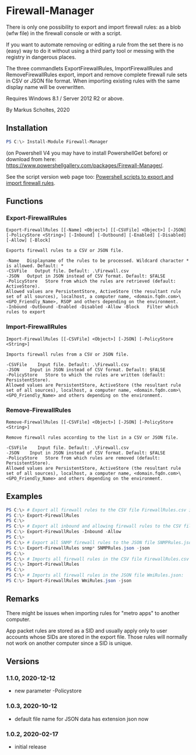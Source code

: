 # Firewall-Manager
There is only one possibility to export and import firewall rules: as a blob (wfw file) in the firewall console or with a script. 

If you want to automate removing or editing a rule from the set there is no (easy) way to do it without using a third party tool or messing with the registry in dangerous places.

The three commandlets ExportFirewallRules, ImportFirewallRules and RemoveFirewallRules export, import and remove complete firewall rule sets in CSV or JSON file format. When importing existing rules with the same display name will be overwritten.

Requires Windows 8.1 / Server 2012 R2 or above.

By Markus Scholtes, 2020

## Installation

```powershell
PS C:\> Install-Module Firewall-Manager
```
(on Powershell V4 you may have to install PowershellGet before) or download from here: https://www.powershellgallery.com/packages/Firewall-Manager/.

See the script version web page too: [Powershell scripts to export and import firewall rules](https://gallery.technet.microsoft.com/Powershell-to-export-and-23287694).

## Functions
### Export-FirewallRules
```
Export-FirewallRules [[-Name] <Object>] [[-CSVFile] <Object>] [-JSON] [-PolicyStore <String>] [-Inbound] [-Outbound] [-Enabled] [-Disabled] [-Allow] [-Block]

Exports firewall rules to a CSV or JSON file.

-Name   Displayname of the rules to be processed. Wildcard character * is allowed. Default: *
-CSVFile   Output file. Default: .\Firewall.csv
-JSON   Output in JSON instead of CSV format. Default: $FALSE
-PolicyStore   Store from which the rules are retrieved (default: ActiveStore).
Allowed values are PersistentStore, ActiveStore (the resultant rule set of all sources), localhost, a computer name, <domain.fqdn.com>\<GPO_Friendly_Name>, RSOP and others depending on the environment.
-Inbound -Outbound -Enabled -Disabled -Allow -Block   Filter which rules to export
```
### Import-FirewallRules
```
Import-FirewallRules [[-CSVFile] <Object>] [-JSON] [-PolicyStore <String>]

Imports firewall rules from a CSV or JSON file.

-CSVFile    Input file. Default: .\Firewall.csv
-JSON    Input in JSON instead of CSV format. Default: $FALSE
-PolicyStore   Store to which the rules are written (default: PersistentStore).
Allowed values are PersistentStore, ActiveStore (the resultant rule set of all sources), localhost, a computer name, <domain.fqdn.com>\<GPO_Friendly_Name> and others depending on the environment.
```
### Remove-FirewallRules
```
Remove-FirewallRules [[-CSVFile] <Object>] [-JSON] [-PolicyStore <String>]

Remove firewall rules according to the list in a CSV or JSON file.

-CSVFile    Input file. Default: .\Firewall.csv
-JSON    Input in JSON instead of CSV format. Default: $FALSE
-PolicyStore   Store from which rules are removed (default: PersistentStore).
Allowed values are PersistentStore, ActiveStore (the resultant rule set of all sources), localhost, a computer name, <domain.fqdn.com>\<GPO_Friendly_Name> and others depending on the environment.
```
## Examples
```powershell
PS C:\> # Export all firewall rules to the CSV file FirewallRules.csv in the current directory:
PS C:\> Export-FirewallRules
PS C:\> 
PS C:\> # Export all inbound and allowing firewall rules to the CSV file FirewallRules.csv in the current directory:
PS C:\> Export-FirewallRules -Inbound -Allow
PS C:\> 
PS C:\> # Export all SNMP firewall rules to the JSON file SNMPRules.json:
PS C:\> Export-FirewallRules snmp* SNMPRules.json -json
PS C:\> 
PS C:\> # Imports all firewall rules in the CSV file FirewallRules.csv in the current directory:
PS C:\> Import-FirewallRules
PS C:\> 
PS C:\> # Imports all firewall rules in the JSON file WmiRules.json:
PS C:\> Import-FirewallRules WmiRules.json -json
```
## Remarks
There might be issues when importing rules for "metro apps" to another computer.

App packet rules are stored as a SID and usually apply only to user accounts whose SIDs are stored in the export file. Those rules will normally not work on another computer since a SID is unique.
## Versions
### 1.1.0, 2020-12-12
- new parameter -Policystore

### 1.0.3, 2020-10-12
- default file name for JSON data has extension json now

### 1.0.2, 2020-02-17
- initial release
